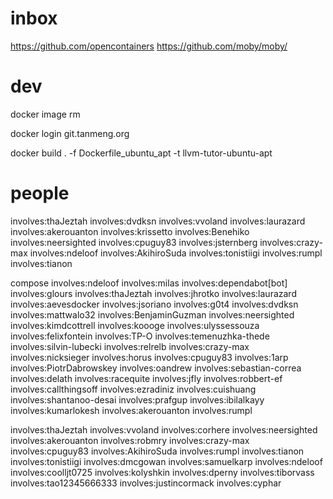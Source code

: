 


# inbox

https://github.com/opencontainers
https://github.com/moby/moby/


# dev

docker image rm

docker login git.tanmeng.org

docker build . -f Dockerfile_ubuntu_apt -t llvm-tutor-ubuntu-apt


# people

involves:thaJeztah
involves:dvdksn
involves:vvoland
involves:laurazard
involves:akerouanton
involves:krissetto
involves:Benehiko
involves:neersighted
involves:cpuguy83
involves:jsternberg
involves:crazy-max
involves:ndeloof
involves:AkihiroSuda
involves:tonistiigi
involves:rumpl
involves:tianon


compose
involves:ndeloof
involves:milas
involves:dependabot[bot]
involves:glours
involves:thaJeztah
involves:jhrotko
involves:laurazard
involves:aevesdocker
involves:jsoriano
involves:g0t4
involves:dvdksn
involves:mattwalo32
involves:BenjaminGuzman
involves:neersighted
involves:kimdcottrell
involves:koooge
involves:ulyssessouza
involves:felixfontein
involves:TP-O
involves:temenuzhka-thede
involves:silvin-lubecki
involves:relrelb
involves:crazy-max
involves:nicksieger
involves:horus
involves:cpuguy83
involves:1arp
involves:PiotrDabrowskey
involves:oandrew
involves:sebastian-correa
involves:delath
involves:racequite
involves:jfly
involves:robbert-ef
involves:callthingsoff
involves:ezradiniz
involves:cuishuang
involves:shantanoo-desai
involves:prafgup
involves:ibilalkayy
involves:kumarlokesh
involves:akerouanton
involves:rumpl



involves:thaJeztah
involves:vvoland
involves:corhere
involves:neersighted
involves:akerouanton
involves:robmry
involves:crazy-max
involves:cpuguy83
involves:AkihiroSuda
involves:rumpl
involves:tianon
involves:tonistiigi
involves:dmcgowan
involves:samuelkarp
involves:ndeloof
involves:coolljt0725
involves:kolyshkin
involves:dperny
involves:tiborvass
involves:tao12345666333
involves:justincormack
involves:cyphar
